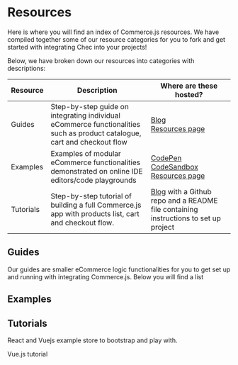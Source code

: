 # Resources

Here is where you will find an index of Commerce.js resources. We have compiled together some of our resource categories for you to fork and get started with integrating Chec into your projects!

Below, we have broken down our resources into categories with descriptions:

| Resource   |      Description      |  Where are these hosted? |
|----------|-------------|------|
| Guides |  Step-by-step guide on integrating individual eCommerce functionalities such as product catalogue, cart and checkout flow | [Blog](https://commercejs.com/blog/)</br>[Resources page](https://commercejs.com/resources/)  |
| Examples |   Examples of modular eCommerce functionalities demonstrated on online IDE editors/code playgrounds   |   [CodePen]()</br>[CodeSandbox]()</br>  [Resources page](https://commercejs.com/resources/) |
| Tutorials | Step-by-step tutorial of building a full Commerce.js app with products list, cart and checkout flow. | [Blog](https://commercejs.com/blog/) with a Github repo and a README file containing instructions to set up project |

## Guides 

Our guides are smaller eCommerce logic functionalities for you to get set up and running with integrating Commerce.js. Below you will find a list 

## Examples

## Tutorials 

React and Vuejs example store to bootstrap and play with. 

Vue.js tutorial 

